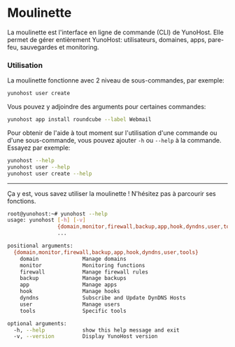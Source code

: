 # Moulinette

La moulinette est l'interface en ligne de commande (CLI) de YunoHost. Elle permet de gérer entièrement YunoHost: utilisateurs, domaines, apps, pare-feu, sauvegardes et monitoring.

### Utilisation

La moulinette fonctionne avec 2 niveau de sous-commandes, par exemple:
```bash
yunohost user create
```

Vous pouvez y adjoindre des arguments pour certaines commandes:
```bash
yunohost app install roundcube --label Webmail
```

Pour obtenir de l'aide à tout moment sur l'utilisation d'une commande ou d'une sous-commande, vous pouvez ajouter ```-h``` ou ```--help``` à la commande. Essayez par exemple:
```bash
yunohost --help
yunohost user --help
yunohost user create --help
```

--- 

Ça y est, vous savez utiliser la moulinette ! N'hésitez pas à parcourir ses fonctions.
```bash
root@yunohost:~# yunohost --help
usage: yunohost [-h] [-v]
                {domain,monitor,firewall,backup,app,hook,dyndns,user,tools}
                ...

positional arguments:
  {domain,monitor,firewall,backup,app,hook,dyndns,user,tools}
    domain              Manage domains
    monitor             Monitoring functions
    firewall            Manage firewall rules
    backup              Manage backups
    app                 Manage apps
    hook                Manage hooks
    dyndns              Subscribe and Update DynDNS Hosts
    user                Manage users
    tools               Specific tools

optional arguments:
  -h, --help            show this help message and exit
  -v, --version         Display YunoHost version
```
